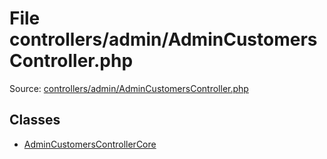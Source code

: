 File controllers/admin/AdminCustomersController.php
=========

Source: [controllers/admin/AdminCustomersController.php](https://github.com/PrestaShop/PrestaShop/blob/1.6.0.3/controllers/admin/AdminCustomersController.php)


Classes
-------

* [AdminCustomersControllerCore](class.AdminCustomersControllerCore.md)

